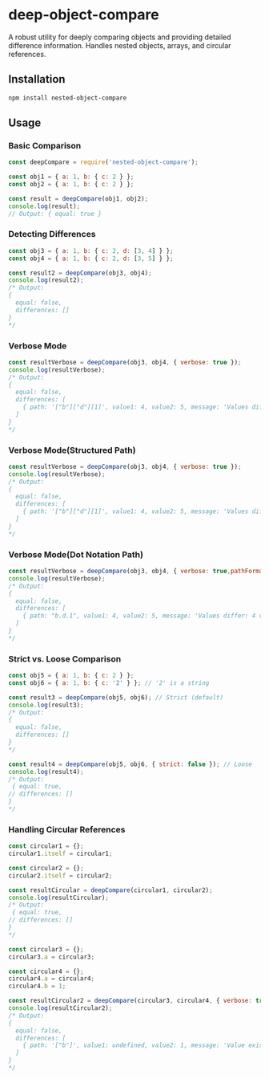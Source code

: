 # deep-object-compare  

A robust utility for deeply comparing objects and providing detailed difference information. Handles nested objects, arrays, and circular references.

## Installation  

```bash
npm install nested-object-compare
```

## Usage  

### **Basic Comparison**  

```javascript
const deepCompare = require('nested-object-compare');

const obj1 = { a: 1, b: { c: 2 } };
const obj2 = { a: 1, b: { c: 2 } };

const result = deepCompare(obj1, obj2);
console.log(result);
// Output: { equal: true }
```

### **Detecting Differences**  

```javascript
const obj3 = { a: 1, b: { c: 2, d: [3, 4] } };
const obj4 = { a: 1, b: { c: 2, d: [3, 5] } };

const result2 = deepCompare(obj3, obj4);
console.log(result2);
/* Output:
{
  equal: false,
  differences: []
}
*/
```

### **Verbose Mode**  

```javascript
const resultVerbose = deepCompare(obj3, obj4, { verbose: true });
console.log(resultVerbose);
/* Output:
{
  equal: false,
  differences: [
    { path: '["b"]["d"][1]', value1: 4, value2: 5, message: 'Values differ: 4 vs 5' }
  ]
}
*/
```
### **Verbose Mode(Structured Path)**  

```javascript
const resultVerbose = deepCompare(obj3, obj4, { verbose: true });
console.log(resultVerbose);
/* Output:
{
  equal: false,
  differences: [
    { path: '["b"]["d"][1]', value1: 4, value2: 5, message: 'Values differ: 4 vs 5' }
  ]
}
*/
```

### **Verbose Mode(Dot Notation Path)**  

```javascript
const resultVerbose = deepCompare(obj3, obj4, { verbose: true,pathFormat: "dot" });
console.log(resultVerbose);
/* Output:
{
  equal: false,
  differences: [
    { path: "b.d.1", value1: 4, value2: 5, message: 'Values differ: 4 vs 5' }
  ]
}
*/
```

### **Strict vs. Loose Comparison**  

```javascript
const obj5 = { a: 1, b: { c: 2 } };
const obj6 = { a: 1, b: { c: '2' } }; // '2' is a string

const result3 = deepCompare(obj5, obj6); // Strict (default)
console.log(result3);
/* Output:
{
  equal: false,
  differences: []
}
*/

const result4 = deepCompare(obj5, obj6, { strict: false }); // Loose
console.log(result4);
/* Output:
 { equal: true,
// differences: []
}
*/
```

### **Handling Circular References**  

```javascript
const circular1 = {};
circular1.itself = circular1;

const circular2 = {};
circular2.itself = circular2;

const resultCircular = deepCompare(circular1, circular2);
console.log(resultCircular);
/* Output:
 { equal: true,
// differences: []
}
*/
```

```javascript
const circular3 = {};
circular3.a = circular3;

const circular4 = {};
circular4.a = circular4;
circular4.b = 1;

const resultCircular2 = deepCompare(circular3, circular4, { verbose: true });
console.log(resultCircular2);
/* Output:
{
  equal: false,
  differences: [
    { path: '["b"]', value1: undefined, value2: 1, message: 'Value exists in one object only' }
  ]
}
*/
```

